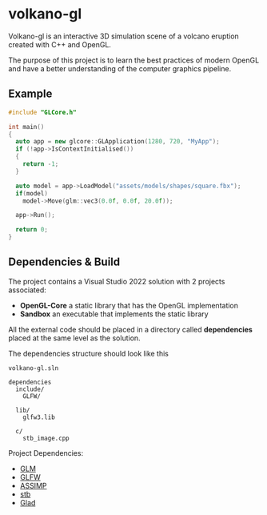 # volkano-gl

Volkano-gl is an interactive 3D simulation scene of a volcano eruption created with C++ and OpenGL.

The purpose of this project is to learn the best practices of modern OpenGL and have a better understanding of the computer graphics pipeline.


## Example
```cpp
#include "GLCore.h"

int main()
{
  auto app = new glcore::GLApplication(1280, 720, "MyApp");
  if (!app->IsContextInitialised())
  {
    return -1;
  }

  auto model = app->LoadModel("assets/models/shapes/square.fbx");
  if(model)
    model->Move(glm::vec3(0.0f, 0.0f, 20.0f));

  app->Run();

  return 0;
}
```

## Dependencies & Build

The project contains a Visual Studio 2022 solution with 2 projects associated:
- **OpenGL-Core** a static library that has the OpenGL implementation
- **Sandbox** an executable that implements the static library

All the external code should be placed in a directory called **dependencies** placed at the same level as the solution. 

The dependencies structure should look like this
```
volkano-gl.sln

dependencies
  include/
    GLFW/

  lib/
    glfw3.lib

  c/
    stb_image.cpp

```

Project Dependencies:
- [GLM](https://github.com/g-truc/glm)
- [GLFW](https://www.glfw.org/)
- [ASSIMP](https://github.com/assimp/assimp)
- [stb](https://github.com/nothings/stb)
- [Glad](https://glad.dav1d.de/)

